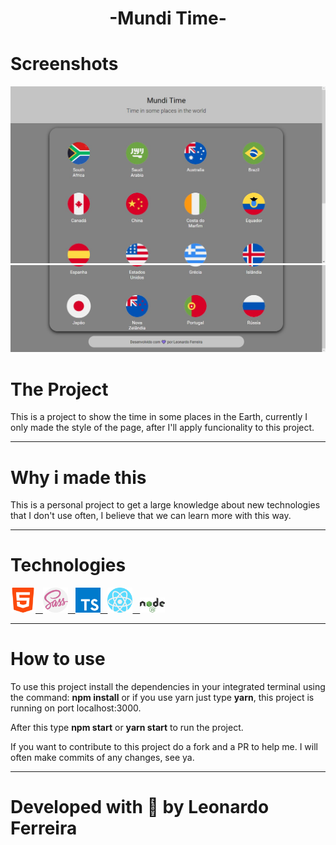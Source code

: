 <h1 align="center"> -Mundi Time- </h1>

# Screenshots

<img src="./Screenshots/pic1.jpg" alt="Picture 1">
<img src="./Screenshots/pic2.jpg" alt="Picture 2">

# The Project

This is a project to show the time in some places in the Earth,
currently I only made the style of the page, after I'll apply funcionality to this project.

<hr />

# Why i made this
This is a personal project to get a large knowledge about
new technologies that I don't use often, I believe that
we can learn more with this way. 

<hr />

# Technologies

<a href="#">
<img src="Screenshots/html-5.png" width="40px" alt="HTML">
&nbsp;
<img src="./Screenshots/sass.png" width="40px" alt="SASS">
&nbsp;
<img src="./Screenshots/ts.png" width="40px" alt="TypeScript">
&nbsp;
<img src="./Screenshots/react.png" width="40px" alt="React">
&nbsp;
<img src="./Screenshots/node.png" width="40px" alt="Node">
</a>

<hr />

# How to use

To use this project install the dependencies in your integrated
terminal using the command: **npm install** or if you use yarn
just type **yarn**, this project is running on port localhost:3000. 

After this type **npm start** or **yarn start** to run the project.

If you want to contribute to this project do a fork and a PR to help me. I will often make commits of any changes, see ya.

<hr />

# Developed with 💜 by Leonardo Ferreira
